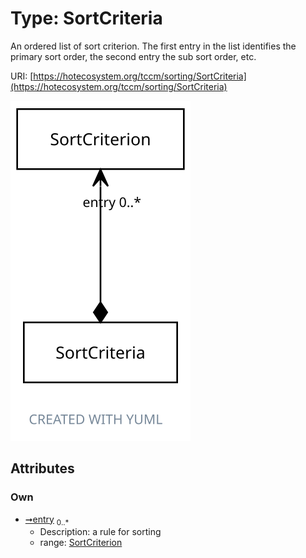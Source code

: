 
# Type: SortCriteria


An ordered list of sort criterion. The first entry in the list identifies the primary sort order, the second
entry the sub sort order, etc.

URI: [https://hotecosystem.org/tccm/sorting/SortCriteria](https://hotecosystem.org/tccm/sorting/SortCriteria)


![img](images/SortCriteria.svg)

## Attributes


### Own

 * [➞entry](sortCriteria__entry.md)  <sub>0..*</sub>
    * Description: a rule for sorting
    * range: [SortCriterion](SortCriterion.md)
